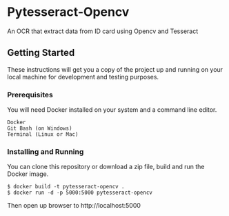 # Pytesseract-Opencv

An OCR that extract data from ID card using Opencv and Tesseract 

## Getting Started
These instructions will get you a copy of the project up and running on your local machine for development and testing purposes.

### Prerequisites

You will need Docker installed on your system and a command line editor.

```
Docker
Git Bash (on Windows)
Terminal (Linux or Mac)
```

### Installing and Running

You can clone this repository or download a zip file, build and run the Docker image.

```
$ docker build -t pytesseract-opencv .
$ docker run -d -p 5000:5000 pytesseract-opencv
```
Then open up browser to http://localhost:5000
